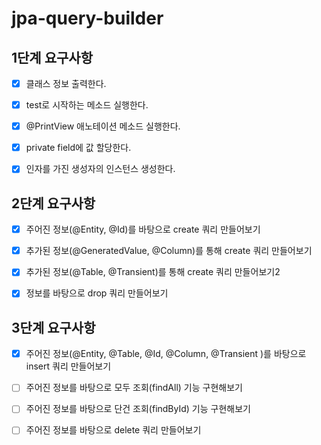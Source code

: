 # jpa-query-builder

## 1단계 요구사항
- [x] 클래스 정보 출력한다.
- [x] test로 시작하는 메소드 실행한다.
- [x] @PrintView 애노테이션 메소드 실행한다.
- [x] private field에 값 할당한다.
- [x] 인자를 가진 생성자의 인스턴스 생성한다.


## 2단계 요구사항
- [x] 주어진 정보(@Entity, @Id)를 바탕으로 create 쿼리 만들어보기
- [x] 추가된 정보(@GeneratedValue, @Column)를 통해 create 쿼리 만들어보기
- [x] 추가된 정보(@Table, @Transient)를 통해 create 쿼리 만들어보기2
- [x] 정보를 바탕으로 drop 쿼리 만들어보기


## 3단계 요구사항
- [x] 주어진 정보(@Entity, @Table, @Id, @Column, @Transient )를 바탕으로 insert 쿼리 만들어보기
- [ ] 주어진 정보를 바탕으로 모두 조회(findAll) 기능 구현해보기
- [ ] 주어진 정보를 바탕으로 단건 조회(findById) 기능 구현해보기
- [ ] 주어진 정보를 바탕으로 delete 쿼리 만들어보기


